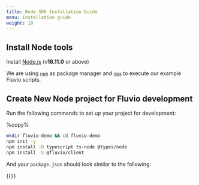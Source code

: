 ```yaml
---
title: Node SDK Installation Guide
menu: Installation guide
weight: 10
---
```



## Install Node tools

Install [Node.js](https://nodejs.org/en/) (v**16.11.0** or above)

We are using [`npm`](https://nodejs.dev/learn/an-introduction-to-the-npm-package-manager) as package manager and [`npx`](https://nodejs.dev/learn/the-npx-nodejs-package-runner) to execute our example Fluvio scripts.

## Create New Node project for Fluvio development

Run the following commands to set up your project for development:

%copy%

```bash
mkdir fluvio-demo && cd fluvio-demo
npm init -y
npm install -D typescript ts-node @types/node
npm install -S @fluvio/client
```

And your `package.json` should look similar to the following:

{{<code file="code/node/package.json" lang="json" copy=true >}}